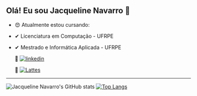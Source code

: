 ## Olá! Eu sou Jacqueline Navarro 👋

- 😍 Atualmente estou cursando:
-  ✔   Licenciatura em Computação - UFRPE
-  ✔  Mestrado e Informática Aplicada - UFRPE
	
   📄 [![linkedin](https://img.shields.io/badge/LinkedIn-0077B5?style=for-the-badge&logo=linkedin&logoColor=white)](https://www.linkedin.com/in/jacqueline-navarro-a928113b/)
   

   📄 [![Lattes](https://img.shields.io/badge/Lattes-004A99?style=for-the-badge&logo=data:image/png;base64,iVBORw0KGgoAAAANSUhEUgAAABAAAAAQCAYAAAAf8%2F9hAAAABmJLR0QA%2FwD%2FAP%2F49I%2FZAAAA%2FklEQVQ4jbWTMUtDQRSG7%2FyDTlIqIAcKgi7gFVMDoKBiAHiZtgZpZVDkNgNOgm8BFGwmvvjztclWNRYLlmJG4nPvO8c8jzxmwmtnarXrfV5E7RFlvijmxRE%2Fk43UvcYEkEJDiGEY4swBAEZMDv8qOuIIfDAq69UcMvgwcMAghFKwCwcwYowRGyCAoFWApNsgU8s2zUpzqT3XyT%2F1Q%2BO3PTehVS%2FpQAVWABVphnCWNf64%2FVXBa75HTjZV7Rfxf%2FpqtS1Yh%2FCy5zUX2uF5qNwo9fBVrgOwzT0eg63LwXe4BiTzUj%2FhTm%2FxHPl%2FFYqLDQU2YHGseF0H77lAojN%2FSuCsPN%2FfxweKsLmnhBL8JZ%2BYrzY0hAw%2BRzk7wG46yQyMzoWBq6EwCQqWmUAnE5Tmow8JpK27ckvZ02knTbVsRHN6idrwDCMveptn63UjAAAAAElFTkSuQmCC&logoColor=white)](http://lattes.cnpq.br/6921163638105205)
  
---

![Jacqueline Navarro's GitHub stats](https://github-readme-stats.vercel.app/api?username=jacquelinenavarro&theme=onedark&show_icons=true) [![Top Langs](https://github-readme-stats.vercel.app/api/top-langs/?username=jacquelinenavarro&theme=onedark)](https://github.com/jacquelinenavarro/github-readme-stats)

